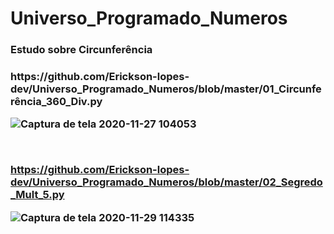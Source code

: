 # Universo_Programado_Numeros

<h3>Estudo sobre Circunferência<h3>
<p>https://github.com/Erickson-lopes-dev/Universo_Programado_Numeros/blob/master/01_Circunferência_360_Div.py</p>
  
![Captura de tela 2020-11-27 104053](https://user-images.githubusercontent.com/62525983/100544852-63917800-3237-11eb-8cc9-916befb15f0a.png)

<br>

https://github.com/Erickson-lopes-dev/Universo_Programado_Numeros/blob/master/02_Segredo_Mult_5.py

![Captura de tela 2020-11-29 114335](https://user-images.githubusercontent.com/62525983/100545113-0bf40c00-3239-11eb-85b9-d5b9ddd15761.png)

